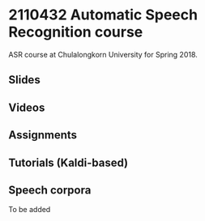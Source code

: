 # 2110432 Automatic Speech Recognition course
ASR course at Chulalongkorn University for Spring 2018.

## Slides

## Videos

## Assignments

## Tutorials (Kaldi-based)

## Speech corpora
To be added
